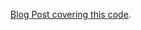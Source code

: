 [Blog Post covering this code](https://jessewarden.com/2022/05/parsing-lambda-error-logs-in-rescript-python.html). 